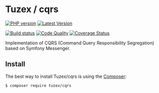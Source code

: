 # Tuzex / cqrs

[![PHP version](https://img.shields.io/packagist/php-v/tuzex/cqrs?style=flat-square)](http://php.net)
[![Latest Version](https://img.shields.io/packagist/v/tuzex/cqrs?style=flat-square)](https://packagist.org/packages/tuzex/cqrs)

[![Build status](https://img.shields.io/github/workflow/status/tuzex/cqrs/Tests?style=flat-square)](https://github.com/Tuzex/cqrs/actions?query=workflow%3ATests)
[![Code Quality](https://img.shields.io/scrutinizer/quality/g/tuzex/cqrs?style=flat-square)](https://scrutinizer-ci.com/g/Tuzex/cqrs/?branch=master)
[![Coverage Status](https://img.shields.io/coveralls/github/Tuzex/cqrs?style=flat-square)](https://coveralls.io/github/Tuzex/cqrs?branch=master)

Implementation of CQRS (Command Query Responsibility Segregation) based on Symfony Messenger.

Install
------------

The best way to install Tuzex/cqrs is using the [Composer](http://getcomposer.org/):

```sh
$ composer require tuzex/cqrs
```
